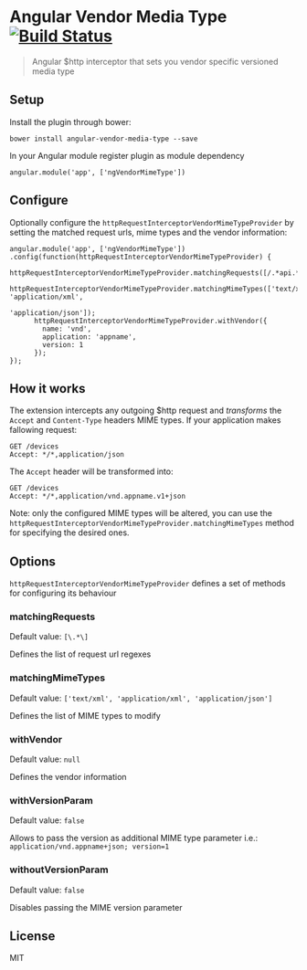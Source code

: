 # Angular Vendor Media Type [![Build Status](https://travis-ci.org/jmnarloch/angular-vendor-media-type.svg?branch=master)](https://travis-ci.org/jmnarloch/angular-vendor-media-type)

> Angular $http interceptor that sets you vendor specific versioned media type

## Setup

Install the plugin through bower:

```
bower install angular-vendor-media-type --save
```

In your Angular module register plugin as module dependency

```
angular.module('app', ['ngVendorMimeType'])
```

## Configure

Optionally configure the `httpRequestInterceptorVendorMimeTypeProvider` by setting the matched request urls,
mime types and the vendor information:

```
angular.module('app', ['ngVendorMimeType'])
.config(function(httpRequestInterceptorVendorMimeTypeProvider) {
      httpRequestInterceptorVendorMimeTypeProvider.matchingRequests([/.*api.*/]);
      httpRequestInterceptorVendorMimeTypeProvider.matchingMimeTypes(['text/xml', 'application/xml',
                                                                      'application/json']);
      httpRequestInterceptorVendorMimeTypeProvider.withVendor({
        name: 'vnd',
        application: 'appname',
        version: 1
      });
});
```

## How it works

The extension intercepts any outgoing $http request and *transforms* the `Accept` and `Content-Type` headers MIME types. 
If your application makes fallowing request:
  
```
GET /devices
Accept: */*,application/json
```

The `Accept` header will be transformed into:
 
```
GET /devices
Accept: */*,application/vnd.appname.v1+json
```

Note: only the configured MIME types will be altered, you can use the 
`httpRequestInterceptorVendorMimeTypeProvider.matchingMimeTypes` method for specifying the desired ones.

## Options

`httpRequestInterceptorVendorMimeTypeProvider` defines a set of methods for configuring its behaviour

### matchingRequests
Default value: `[\.*\]`

Defines the list of request url regexes

### matchingMimeTypes
Default value: `['text/xml', 'application/xml', 'application/json']`

Defines the list of MIME types to modify

### withVendor
Default value: `null`

Defines the vendor information

### withVersionParam
Default value: `false`

Allows to pass the version as additional MIME type parameter i.e.: `application/vnd.appname+json; version=1`

### withoutVersionParam
Default value: `false`

Disables passing the MIME version parameter

## License

MIT